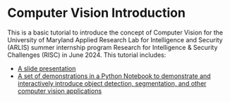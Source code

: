 # Computer Vision Introduction

This is a basic tutorial to introduce the concept of Computer Vision for the University of Maryland Applied Research Lab for Intelligence and Security (ARLIS) summer internship program Research for Intelligence & Security Challenges (RISC) in June 2024. This tutorial includes:

 * [A slide presentation](https://github.com/abmcmillan/Computer-Vision-Introduction/blob/main/RISC_ComputerVision_Slides.pdf)
 * [A set of demonstrations in a Python Notebook to demonstrate and interactively introduce object detection, segmentation, and other computer vision applications](https://github.com/abmcmillan/Computer-Vision-Introduction/blob/main/2024_06_13_RISC_ComputerVision_Demo.ipynb)
